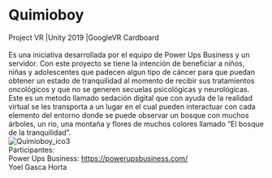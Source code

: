 # Quimioboy
 Project VR
 |Unity 2019
 |GoogleVR Cardboard <br/> <br/>
Es una iniciativa desarrollada por el equipo de Power Ups Business y un servidor. Con este proyecto se tiene la intención de beneficiar a niños, niñas y adolescentes que padecen algun tipo de cáncer para que puedan obtener un estado de tranquilidad al momento de recibir sus tratamientos oncológicos y que no se generen secuelas psicológicas y neurológicas. Este es un metodo llamado sedación digital que con ayuda de la realidad virtual se les transporta a un lugar en el cual pueden interactuar con cada elemento del entorno donde se puede observar un bosque con muchos árboles, un rio, una montaña y flores de muchos colores llamado “El bosque de la tranquilidad”.
<br>
![Quimioboy_ico3](https://user-images.githubusercontent.com/83617933/200429681-039171a0-da3b-49a3-8858-64b9f82fe961.jpg)
<br>
Participantes:
<br>
Power Ups Business: https://powerupsbusiness.com/
<br>
Yoel Gasca Horta
